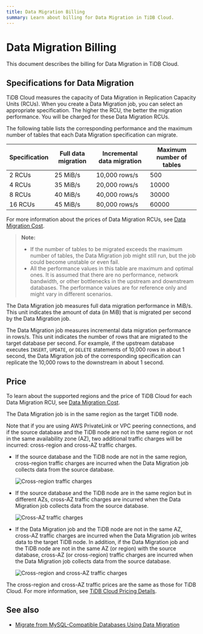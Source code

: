 ```yaml
---
title: Data Migration Billing
summary: Learn about billing for Data Migration in TiDB Cloud.
---
```


# Data Migration Billing

This document describes the billing for Data Migration in TiDB Cloud.

## Specifications for Data Migration

TiDB Cloud measures the capacity of Data Migration in Replication Capacity Units (RCUs). When you create a Data Migration job, you can select an appropriate specification. The higher the RCU, the better the migration performance. You will be charged for these Data Migration RCUs.

The following table lists the corresponding performance and the maximum number of tables that each Data Migration specification can migrate.

| Specification | Full data migration | Incremental data migration | Maximum number of tables |
|---------------|---------------------|----------------------------|-----------------------|
| 2 RCUs  | 25 MiB/s | 10,000 rows/s | 500   |
| 4 RCUs  | 35 MiB/s | 20,000 rows/s | 10000 |
| 8 RCUs  | 40 MiB/s | 40,000 rows/s | 30000 |
| 16 RCUs | 45 MiB/s | 80,000 rows/s | 60000 |

For more information about the prices of Data Migration RCUs, see [Data Migration Cost](https://www.pingcap.com/tidb-dedicated-pricing-details/#dm-cost).

> **Note:**
>
> - If the number of tables to be migrated exceeds the maximum number of tables, the Data Migration job might still run, but the job could become unstable or even fail.
> - All the performance values in this table are maximum and optimal ones. It is assumed that there are no performance, network bandwidth, or other bottlenecks in the upstream and downstream databases. The performance values are for reference only and might vary in different scenarios.

The Data Migration job measures full data migration performance in MiB/s. This unit indicates the amount of data (in MiB) that is migrated per second by the Data Migration job.

The Data Migration job measures incremental data migration performance in rows/s. This unit indicates the number of rows that are migrated to the target database per second. For example, if the upstream database executes `INSERT`, `UPDATE`, or `DELETE` statements of 10,000 rows in about 1 second, the Data Migration job of the corresponding specification can replicate the 10,000 rows to the downstream in about 1 second.

## Price

To learn about the supported regions and the price of TiDB Cloud for each Data Migration RCU, see [Data Migration Cost](https://www.pingcap.com/tidb-cloud-pricing-details/#dm-cost).

The Data Migration job is in the same region as the target TiDB node.

Note that if you are using AWS PrivateLink or VPC peering connections, and if the source database and the TiDB node are not in the same region or not in the same availability zone (AZ), two additional traffic charges will be incurred: cross-region and cross-AZ traffic charges.

- If the source database and the TiDB node are not in the same region, cross-region traffic charges are incurred when the Data Migration job collects data from the source database.

    ![Cross-region traffic charges](https://download.pingcap.com/images/docs/tidb-cloud/dm-billing-cross-region-fees.png)

- If the source database and the TiDB node are in the same region but in different AZs, cross-AZ traffic charges are incurred when the Data Migration job collects data from the source database.

    ![Cross-AZ traffic charges](https://download.pingcap.com/images/docs/tidb-cloud/dm-billing-cross-az-fees.png)

- If the Data Migration job and the TiDB node are not in the same AZ, cross-AZ traffic charges are incurred when the Data Migration job writes data to the target TiDB node. In addition, if the Data Migration job and the TiDB node are not in the same AZ (or region) with the source database, cross-AZ (or cross-region) traffic charges are incurred when the Data Migration job collects data from the source database.

    ![Cross-region and cross-AZ traffic charges](https://download.pingcap.com/images/docs/tidb-cloud/dm-billing-cross-region-and-az-fees.png)

The cross-region and cross-AZ traffic prices are the same as those for TiDB Cloud. For more information, see [TiDB Cloud Pricing Details](https://www.pingcap.com/tidb-dedicated-pricing-details/).

## See also

- [Migrate from MySQL-Compatible Databases Using Data Migration](/tidb-cloud/migrate-from-mysql-using-data-migration.md)
